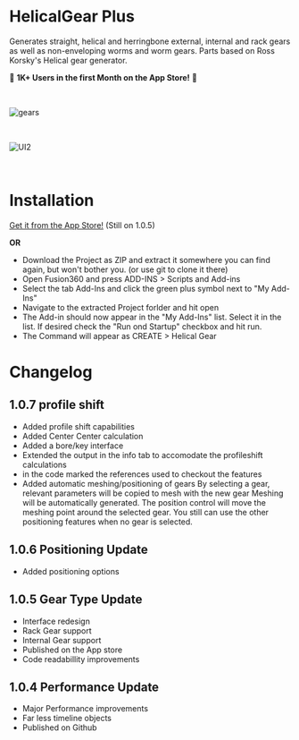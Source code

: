 # HelicalGear Plus

Generates straight, helical and herringbone external, internal and rack gears
as well as non-enveloping worms and worm gears.
Parts based on Ross Korsky's Helical gear generator.    

🎉 **1K+ Users in the first Month on the App Store!** 🎉

<br>

![gears](https://user-images.githubusercontent.com/30301307/74059553-8c1a5e00-49e8-11ea-91ba-b8ec525d1222.jpg)

<br>

![UI2](https://user-images.githubusercontent.com/30301307/78392013-cb7bba00-75e7-11ea-8c0d-de8ae442ef6e.jpg)

<br>

# Installation
[Get it from the App Store!](https://apps.autodesk.com/FUSION/en/Detail/Index?id=1259509007239787473&appLang=en&os=Mac) (Still on 1.0.5)

**OR**

* Download the Project as ZIP and extract it somewhere you can find again, but won't bother you. (or use git to clone it there)
* Open Fusion360 and press ADD-INS > Scripts and Add-ins
* Select the tab Add-Ins and click the green plus symbol next to "My Add-Ins"
* Navigate to the extracted Project forlder and hit open
* The Add-in should now appear in the "My Add-Ins" list. Select it in the list. If desired check the "Run ond Startup" checkbox and hit run.
* The Command will appear as CREATE > Helical Gear

# Changelog

## 1.0.7 profile shift
- Added profile shift capabilities
- Added Center Center calculation
- Added a bore/key interface
- Extended the output in the info tab to accomodate the profileshift calculations
- in the code marked the references used to checkout the features
- Added automatic meshing/positioning of gears
  By selecting a gear, relevant parameters will be copied to mesh with the new gear
  Meshing will be automatically generated. The position control will move the meshing point around the selected gear.
  You still can use the other positioning features when no gear is selected.


## 1.0.6 Positioning Update
- Added positioning options 

## 1.0.5 Gear Type Update
- Interface redesign
- Rack Gear support
- Internal Gear support
- Published on the App store
- Code readabillity improvements

## 1.0.4 Performance Update
- Major Performance improvements
- Far less timeline objects
- Published on Github
